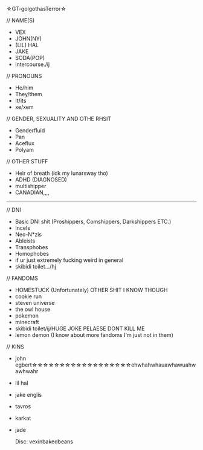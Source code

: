 ☆GT-golgothasTerror☆

// NAME(S)
- VEX
- JOHN(NY)
- (LIL) HAL
- JAKE
- SODA(POP)
- intercourse./ij

// PRONOUNS 
- He/him
- They/them
- It/its
- xe/xem

// GENDER, SEXUALITY AND OTHE RHSIT
- Genderfluid
- Pan
- Aceflux
- Polyam

// OTHER STUFF
- Heir of breath (idk my lunarsway tho)
- ADHD (DIAGNOSED)
- multishipper
- CANADIAN,,,,

-------------------

// DNI 
- Basic DNI shit (Proshippers, Comshippers, Darkshippers ETC.)
- Incels
- Neo-N*zis
- Ableists
- Transphobes
- Homophobes
- if ur just extremely fucking weird in general
- skibidi toilet.../hj

// FANDOMS
- HOMESTUCK (Unfortunately)
OTHER SHIT I KNOW THOUGH 
- cookie run
- steven universe
- the owl house
- pokemon
- minecraft
- skibidi toilet/ij/HUGE JOKE PELAESE DONT KILL ME
- lemon demon
  (I know about more fandoms I'm just not in them)

// KINS
- john egbert☆☆☆☆☆☆☆☆☆☆☆☆☆☆☆☆☆☆ehwhahwhauawhawuahwawhwahr
- lil hal
- jake englis
- tavros
- karkat
- jade


  Disc: vexinbakedbeans
  


